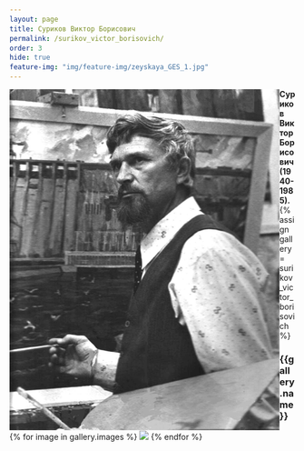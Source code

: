 ```yaml
---
layout: page
title: Суриков Виктор Борисович
permalink: /surikov_victor_borisovich/
order: 3
hide: true
feature-img: "img/feature-img/zeyskaya_GES_1.jpg"
---
```


<img src="/img/surikov_victor_borisovich/surikov_victor_borisovich.jpg" 
  align="left" width="476" height="600" alt="surikov_victor_borisovich">
  <strong>Суриков Виктор Борисович (1940-1985).</strong>
  {% assign gallery = surikov_victor_borisovich %}
  <h3>{{gallery.name}}</h3>
  <div class="fotorama" data-allowfullscreen="true" data-width="100%" data-ratio="800/600" data-nav="thumbs" data-arrows="true">
    {% for image in gallery.images %}
      <img src="/img/{{gallery.folder}}/{{image.name}}">  
    {% endfor %}
  </div>
 


 
